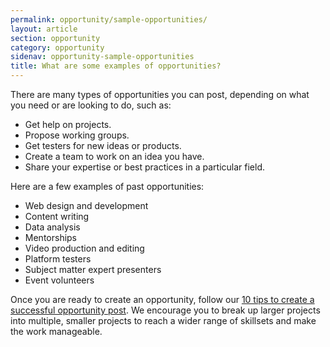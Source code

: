 ```yaml
---
permalink: opportunity/sample-opportunities/
layout: article
section: opportunity
category: opportunity
sidenav: opportunity-sample-opportunities
title: What are some examples of opportunities?
---
```


There are many types of opportunities you can post, depending on what you need or are looking to do, such as:

* Get help on projects.
* Propose working groups.
* Get testers for new ideas or products.
* Create a team to work on an idea you have.
* Share your expertise or best practices in a particular field.

Here are a few examples of past opportunities:

* Web design and development
* Content writing
* Data analysis
* Mentorships
* Video production and editing
* Platform testers
* Subject matter expert presenters
* Event volunteers

Once you are ready to create an opportunity, follow our [10 tips to create a successful opportunity post](../../getting-started/top-10-tips/). We encourage you to break up larger projects into multiple, smaller projects to reach a wider range of skillsets and make the work manageable. 




